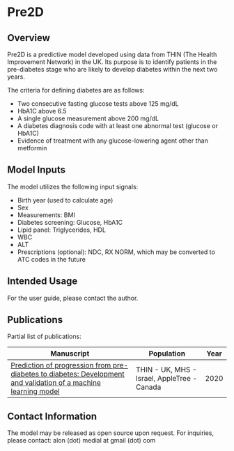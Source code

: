 
# Pre2D

## Overview

Pre2D is a predictive model developed using data from THIN (The Health Improvement Network) in the UK. Its purpose is to identify patients in the pre-diabetes stage who are likely to develop diabetes within the next two years.

The criteria for defining diabetes are as follows:

- Two consecutive fasting glucose tests above 125 mg/dL
- HbA1C above 6.5
- A single glucose measurement above 200 mg/dL
- A diabetes diagnosis code with at least one abnormal test (glucose or HbA1C)
- Evidence of treatment with any glucose-lowering agent other than metformin

## Model Inputs

The model utilizes the following input signals:

- Birth year (used to calculate age)
- Sex
- Measurements: BMI
- Diabetes screening: Glucose, HbA1C
- Lipid panel: Triglycerides, HDL
- WBC
- ALT
- Prescriptions (optional): NDC, RX NORM, which may be converted to ATC codes in the future

## Intended Usage

For the user guide, please contact the author.

## Publications

Partial list of publications:

| Manuscript | Population | Year |
|------------|------------|------|
| [Prediction of progression from pre-diabetes to diabetes: Development and validation of a machine learning model](https://pubmed.ncbi.nlm.nih.gov/31943669/) | THIN - UK, MHS - Israel, AppleTree - Canada | 2020 |

## Contact Information

The model may be released as open source upon request.
For inquiries, please contact: alon (dot) medial at gmail (dot) com